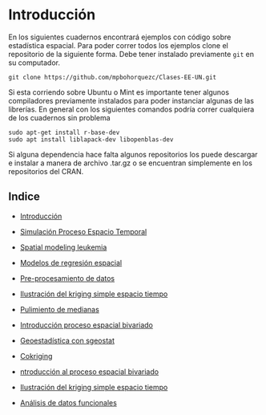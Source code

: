 # Introducción

En los siguientes cuadernos encontrará ejemplos con código sobre estadística espacial. Para poder correr todos los ejemplos clone el repositorio de la siguiente forma. Debe tener instalado previamente `git` en su computador.

```
git clone https://github.com/mpbohorquezc/Clases-EE-UN.git
```

Si esta corriendo sobre Ubuntu o Mint es importante tener algunos compiladores previamente instalados para poder instanciar algunas de las librerías. En general con los siguientes comandos podría correr cualquiera de los cuadernos sin problema

```
sudo apt-get install r-base-dev
sudo apt install liblapack-dev libopenblas-dev
```

Si alguna dependencia hace falta algunos repositorios los puede descargar e instalar a manera de archivo .tar.gz o se encuentran simplemente en los repositorios del CRAN.

## Indice

- [Introducción](https://mpbohorquezc.github.io/Clases-EE-UN/index.html)

- [Simulación Proceso Espacio Temporal](https://mpbohorquezc.github.io/Clases-EE-UN/simulaci%C3%B3n-proceso-espacio-temporal.html)

- [Spatial modeling leukemia](https://mpbohorquezc.github.io/Clases-EE-UN/spatial-modeling-leukemia.html)

- [Modelos de regresión espacial](https://mpbohorquezc.github.io/Clases-EE-UN/modelos-de-regresi%C3%B3n-espacial.html)

- [Pre-procesamiento de datos](https://mpbohorquezc.github.io/Clases-EE-UN/pre-procesamiento-de-datos.html)

- [Ilustración del kriging simple espacio tiempo](https://mpbohorquezc.github.io/Clases-EE-UN/ilustraci%C3%B3n-del-kriging-simple-espacio-tiempo.html)

- [Pulimiento de medianas](https://mpbohorquezc.github.io/Clases-EE-UN/pulimiento-de-medianas.html)

- [Introducción proceso espacial bivariado](https://mpbohorquezc.github.io/Clases-EE-UN/introducci%C3%B3n-proceso-espacial-bivariado.html)

- [Geoestadística con sgeostat](https://mpbohorquezc.github.io/Clases-EE-UN/geoestad%C3%ADstica-con-sgeostat.html)

- [Cokriging](https://mpbohorquezc.github.io/Clases-EE-UN/cokriging.html)

- [ntroducción al proceso espacial bivariado](https://mpbohorquezc.github.io/Clases-EE-UN/introducci%C3%B3n-al-proceso-espacial-bivariado.html)

- [Ilustración del kriging simple espacio tiempo](https://mpbohorquezc.github.io/Clases-EE-UN/ilustraci%C3%B3n-del-kriging-simple-espacio-tiempo-1.html)

- [Análisis de datos funcionales](https://mpbohorquezc.github.io/Clases-EE-UN/an%C3%A1lisis-de-datos-funcionales.html)





